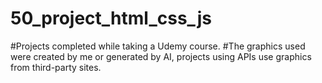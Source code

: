 # 50_project_html_css_js

#Projects completed while taking a Udemy course.
#The graphics used were created by me or generated by AI, projects using APIs use graphics from third-party sites.